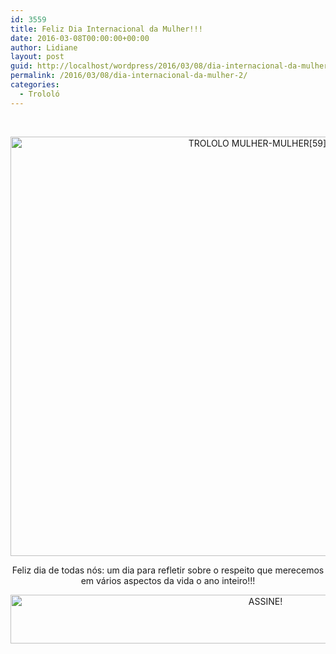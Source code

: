 ```yaml
---
id: 3559
title: Feliz Dia Internacional da Mulher!!!
date: 2016-03-08T00:00:00+00:00
author: Lidiane
layout: post
guid: http://localhost/wordpress/2016/03/08/dia-internacional-da-mulher-2/
permalink: /2016/03/08/dia-internacional-da-mulher-2/
categories:
  - Trololó
---
```

&nbsp;

<p align="center">
  <img class="alignnone size-full wp-image-12078" src="http://www.trololodemulher.com.br/blog/wp-content/uploads/2016/03/TROLOLO-MULHER-MULHER59800.jpg" alt="TROLOLO MULHER-MULHER[59]800" width="800" height="671" />
</p>

<p style="text-align: center;" align="center">
  Feliz dia de todas nós: um dia para refletir sobre o respeito que merecemos em vários aspectos da vida o ano inteiro!!!
</p>

<p align="center">
  <a href="http://feedburner.google.com/fb/a/mailverify?uri=blogBichaFemea&loc=en_US" target="_blank"><img class="alignnone size-full wp-image-10439" src="http://www.trololodemulher.com.br/blog/wp-content/uploads/2014/09/ASSINE.png" alt="ASSINE!" width="800" height="78" /></a>
</p>
